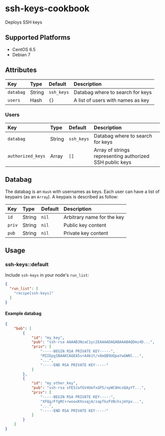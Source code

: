 # ssh-keys-cookbook

Deploys SSH keys

## Supported Platforms

* CentOS 6.5
* Debian 7

## Attributes

| Key         | Type       | Default    | Description                                           |
| :---------- |:---------- | :--------- | :---------------------------------------------------- |
| `databag`   | String     | `ssh_keys` | Databag where to search for keys                      |
| `users`     | Hash       | `{}`       | A list of users with names as key                     |

### Users

| Key                 | Type       | Default    | Description                                              |
| :------------------ |:---------- | :--------- | :------------------------------------------------------- |
| `databag`           | String     | `ssh_keys` | Databag where to search for keys                         |
| `authorized_keys`   | Array      | `[]`       | Array of strings representing authorized SSH public keys |

## Databag

The databag is an `Hash` with usernames as keys. Each user can have a list of keypairs (as an `Array`).
A keypais is described as follow:

| Key    | Type   | Default | Description                |
| :------|:------ | :------ | :------------------------- |
| `id`   | String | `nil`   | Arbitrary name for the key |
| `priv` | String | `nil`   | Public key content         |
| `pub`  | String | `nil`   | Private key content        |

## Usage

### ssh-keys::default

Include `ssh-keys` in your node's `run_list`:

```json
{
  "run_list": [
    "recipe[ssh-keys]"
  ]
}
```

#### Example databag

```json
{
    "bob": [
        {
            "id": "my_key",
            "pub": "ssh-rsa AAAAB3NzaC1yc2EAAAADAQABAAABAQDmz4D...",
            "priv": [
                "-----BEGIN RSA PRIVATE KEY-----",
                "MIIEpgIBAAKCAQEA5s+A461t/v8mQB9UQpaYwGWNl...",
                "...",
                "-----END RSA PRIVATE KEY-----"
            ]
        },
        {
            "id": "my_other_key",
            "pub": "ssh-rsa sFE5JafGV4UmfxGP5/vpWC8HcoQAyYT...",
            "priv": [
                "-----BEGIN RSA PRIVATE KEY-----",
                "XFQg/FfgRC+rwooxKXsxqjA/zapfkzFVBchsjmYpx...",
                "...",
                "-----END RSA PRIVATE KEY-----"
            ]
        }
    ]
}

```
